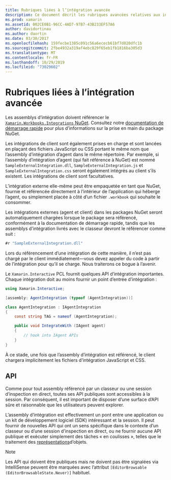 ```yaml
---
title: Rubriques liées à l’intégration avancée
description: Ce document décrit les rubriques avancées relatives aux intégrations de Xamarin Workbooks. Il traite du package NuGet Xamarin. Workbook. integrations et de l’exposition de l’API dans un classeur Xamarin.
ms.prod: xamarin
ms.assetid: 002CE0B1-96CC-4AD7-97B7-43B233EF57A6
author: davidortinau
ms.author: daortin
ms.date: 03/30/2017
ms.openlocfilehash: 159fecbe1385c091c56a6ececb61bf7d020dfc1b
ms.sourcegitcommit: 2fbe4932a319af4ebc829f65eb1fb1816ba305d3
ms.translationtype: MT
ms.contentlocale: fr-FR
ms.lasthandoff: 10/29/2019
ms.locfileid: "73029602"
---
```

# <a name="advanced-integration-topics"></a>Rubriques liées à l’intégration avancée

Les assemblys d’intégration doivent référencer le [`Xamarin.Workbooks.Integrations` NuGet][nuget]. Consultez notre [documentation de démarrage rapide](~/tools/workbooks/sdk/index.md) pour plus d’informations sur la prise en main du package NuGet.

Les intégrations de client sont également prises en charge et sont lancées en plaçant des fichiers JavaScript ou CSS portant le même nom que l’assembly d’intégration d’agent dans le même répertoire. Par exemple, si l’assembly d’intégration d’agent (qui fait référence à NuGet) est nommé `SampleExternalIntegration.dll`, `SampleExternalIntegration.js` et `SampleExternalIntegration.css` seront également intégrés au client s’ils existent. Les intégrations de client sont facultatives.

L’intégration externe elle-même peut être empaquetée en tant que NuGet, fournie et référencée directement à l’intérieur de l’application qui héberge l’agent, ou simplement placée à côté d’un fichier `.workbook` qui souhaite le consommer.

Les intégrations externes (agent et client) dans les packages NuGet seront automatiquement chargées lorsque le package sera référencé, conformément à la documentation de démarrage rapide, tandis que les assemblys d’intégration livrés avec le classeur devront le référencer comme suit :

```csharp
#r "SampleExternalIntegration.dll"
```

Lors du référencement d’une intégration de cette manière, il n’est pas chargé par le client immédiatement&mdash;vous devez appeler du code à partir de l’intégration pour qu’il se charge. Nous traiterons ce bogue à l’avenir.

Le `Xamarin.Interactive` PCL fournit quelques API d’intégration importantes. Chaque intégration doit au moins fournir un point d’entrée d’intégration :

```csharp
using Xamarin.Interactive;

[assembly: AgentIntegration (typeof (AgentIntegration))]

class AgentIntegration : IAgentIntegration
{
    const string TAG = nameof (AgentIntegration);

    public void IntegrateWith (IAgent agent)
    {
        // hook into IAgent APIs
    }
}
```

À ce stade, une fois que l’assembly d’intégration est référencé, le client chargera implicitement les fichiers d’intégration JavaScript et CSS.

## <a name="apis"></a>API

Comme pour tout assembly référencé par un classeur ou une session d’inspection en direct, toutes ses API publiques sont accessibles à la session. Par conséquent, il est important de disposer d’une surface d’API sûre et raisonnable que les utilisateurs peuvent explorer.

L’assembly d’intégration est effectivement un pont entre une application ou un kit de développement logiciel (SDK) intéressant et la session. Il peut fournir de nouvelles API qui ont un sens spécifique dans le contexte d’un classeur ou d’une session d’inspection en direct, ou ne fournir aucune API publique et exécuter simplement des tâches « en coulisses », telles que le traitement des [représentations](~/tools/workbooks/sdk/representations.md)d’objets.

> [!NOTE]
> Les API qui doivent être publiques mais ne doivent pas être signalées via IntelliSense peuvent être marquées avec l’attribut `[EditorBrowsable (EditorBrowsableState.Never)]` habituel.

[nuget]: https://nuget.org/packages/Xamarin.Workbooks.Integration
